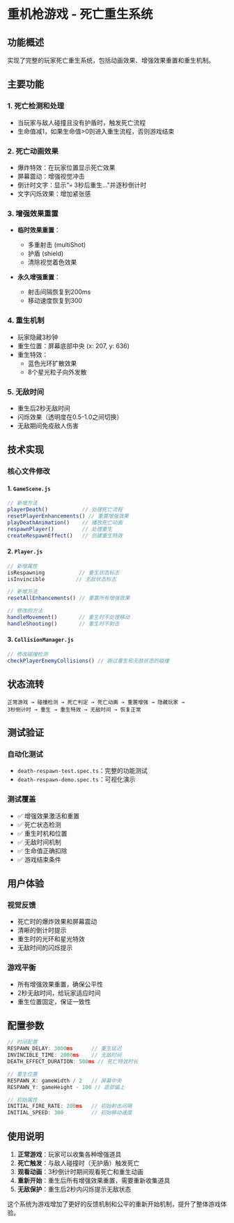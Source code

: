 # 重机枪游戏 - 死亡重生系统

## 功能概述

实现了完整的玩家死亡重生系统，包括动画效果、增强效果重置和重生机制。

## 主要功能

### 1. 死亡检测和处理
- 当玩家与敌人碰撞且没有护盾时，触发死亡流程
- 生命值减1，如果生命值>0则进入重生流程，否则游戏结束

### 2. 死亡动画效果
- 爆炸特效：在玩家位置显示死亡效果
- 屏幕震动：增强视觉冲击
- 倒计时文字：显示"💀 3秒后重生..."并逐秒倒计时
- 文字闪烁效果：增加紧张感

### 3. 增强效果重置
- **临时效果重置**：
  - 多重射击 (multiShot)
  - 护盾 (shield)
  - 清除视觉着色效果
  
- **永久增强重置**：
  - 射击间隔恢复到200ms
  - 移动速度恢复到300

### 4. 重生机制
- 玩家隐藏3秒钟
- 重生位置：屏幕底部中央 (x: 207, y: 636)
- 重生特效：
  - 蓝色光环扩散效果
  - 8个星光粒子向外发散

### 5. 无敌时间
- 重生后2秒无敌时间
- 闪烁效果（透明度在0.5-1.0之间切换）
- 无敌期间免疫敌人伤害

## 技术实现

### 核心文件修改

#### 1. `GameScene.js`
```javascript
// 新增方法
playerDeath()           // 处理死亡流程
resetPlayerEnhancements() // 重置增强效果
playDeathAnimation()    // 播放死亡动画
respawnPlayer()         // 处理重生
createRespawnEffect()   // 创建重生特效
```

#### 2. `Player.js`
```javascript
// 新增属性
isRespawning           // 重生状态标志
isInvincible          // 无敌状态标志

// 新增方法
resetAllEnhancements() // 重置所有增强效果

// 修改的方法
handleMovement()       // 重生时不处理移动
handleShooting()       // 重生时不射击
```

#### 3. `CollisionManager.js`
```javascript
// 修改碰撞检测
checkPlayerEnemyCollisions() // 跳过重生和无敌状态的碰撞
```

## 状态流转

```
正常游戏 → 碰撞检测 → 死亡判定 → 死亡动画 → 重置增强 → 隐藏玩家 → 
3秒倒计时 → 重生 → 重生特效 → 无敌时间 → 恢复正常
```

## 测试验证

### 自动化测试
- `death-respawn-test.spec.ts`：完整的功能测试
- `death-respawn-demo.spec.ts`：可视化演示

### 测试覆盖
- ✅ 增强效果激活和重置
- ✅ 死亡状态检测
- ✅ 重生时机和位置
- ✅ 无敌时间机制
- ✅ 生命值正确扣除
- ✅ 游戏结束条件

## 用户体验

### 视觉反馈
- 死亡时的爆炸效果和屏幕震动
- 清晰的倒计时提示
- 重生时的光环和星光特效
- 无敌时间的闪烁提示

### 游戏平衡
- 所有增强效果重置，确保公平性
- 2秒无敌时间，给玩家适应时间
- 重生位置固定，保证一致性

## 配置参数

```javascript
// 时间配置
RESPAWN_DELAY: 3000ms      // 重生延迟
INVINCIBLE_TIME: 2000ms    // 无敌时间
DEATH_EFFECT_DURATION: 500ms // 死亡特效时长

// 重生位置
RESPAWN_X: gameWidth / 2   // 屏幕中央
RESPAWN_Y: gameHeight - 100 // 底部偏上

// 初始属性
INITIAL_FIRE_RATE: 200ms   // 初始射击间隔
INITIAL_SPEED: 300         // 初始移动速度
```

## 使用说明

1. **正常游戏**：玩家可以收集各种增强道具
2. **死亡触发**：与敌人碰撞时（无护盾）触发死亡
3. **观看动画**：3秒倒计时期间观看死亡和重生动画
4. **重新开始**：重生后所有增强效果重置，需要重新收集道具
5. **无敌保护**：重生后2秒内闪烁提示无敌状态

这个系统为游戏增加了更好的反馈机制和公平的重新开始机制，提升了整体游戏体验。
